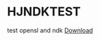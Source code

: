 HJNDKTEST
=========

test opensl and ndk
[Download](http://hjiayz.github.io/HJNDKTEST/bin/XHKL.apk)
